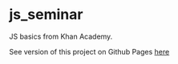 # js_seminar
JS basics from Khan Academy.

See version of this project on Github Pages <a href="http://craig-o-curtis.github.io/js_seminar/" target="_blank">here</a>
